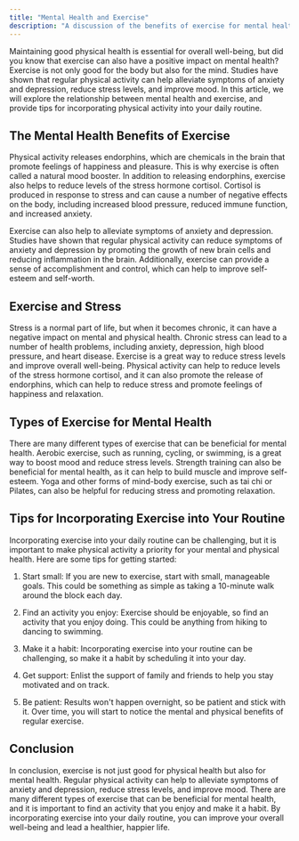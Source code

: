 ```yaml
---
title: "Mental Health and Exercise"
description: "A discussion of the benefits of exercise for mental health, including the effects of physical activity on mood and stress levels."
---
```

Maintaining good physical health is essential for overall well-being, but did you know that exercise can also have a positive impact on mental health? Exercise is not only good for the body but also for the mind. Studies have shown that regular physical activity can help alleviate symptoms of anxiety and depression, reduce stress levels, and improve mood. In this article, we will explore the relationship between mental health and exercise, and provide tips for incorporating physical activity into your daily routine.

## The Mental Health Benefits of Exercise

Physical activity releases endorphins, which are chemicals in the brain that promote feelings of happiness and pleasure. This is why exercise is often called a natural mood booster. In addition to releasing endorphins, exercise also helps to reduce levels of the stress hormone cortisol. Cortisol is produced in response to stress and can cause a number of negative effects on the body, including increased blood pressure, reduced immune function, and increased anxiety.

Exercise can also help to alleviate symptoms of anxiety and depression. Studies have shown that regular physical activity can reduce symptoms of anxiety and depression by promoting the growth of new brain cells and reducing inflammation in the brain. Additionally, exercise can provide a sense of accomplishment and control, which can help to improve self-esteem and self-worth.

## Exercise and Stress

Stress is a normal part of life, but when it becomes chronic, it can have a negative impact on mental and physical health. Chronic stress can lead to a number of health problems, including anxiety, depression, high blood pressure, and heart disease. Exercise is a great way to reduce stress levels and improve overall well-being. Physical activity can help to reduce levels of the stress hormone cortisol, and it can also promote the release of endorphins, which can help to reduce stress and promote feelings of happiness and relaxation.

## Types of Exercise for Mental Health

There are many different types of exercise that can be beneficial for mental health. Aerobic exercise, such as running, cycling, or swimming, is a great way to boost mood and reduce stress levels. Strength training can also be beneficial for mental health, as it can help to build muscle and improve self-esteem. Yoga and other forms of mind-body exercise, such as tai chi or Pilates, can also be helpful for reducing stress and promoting relaxation.

## Tips for Incorporating Exercise into Your Routine

Incorporating exercise into your daily routine can be challenging, but it is important to make physical activity a priority for your mental and physical health. Here are some tips for getting started:

1.  Start small: If you are new to exercise, start with small, manageable goals. This could be something as simple as taking a 10-minute walk around the block each day.
    
2.  Find an activity you enjoy: Exercise should be enjoyable, so find an activity that you enjoy doing. This could be anything from hiking to dancing to swimming.
    
3.  Make it a habit: Incorporating exercise into your routine can be challenging, so make it a habit by scheduling it into your day.
    
4.  Get support: Enlist the support of family and friends to help you stay motivated and on track.
    
5.  Be patient: Results won't happen overnight, so be patient and stick with it. Over time, you will start to notice the mental and physical benefits of regular exercise.
    

## Conclusion

In conclusion, exercise is not just good for physical health but also for mental health. Regular physical activity can help to alleviate symptoms of anxiety and depression, reduce stress levels, and improve mood. There are many different types of exercise that can be beneficial for mental health, and it is important to find an activity that you enjoy and make it a habit. By incorporating exercise into your daily routine, you can improve your overall well-being and lead a healthier, happier life.
